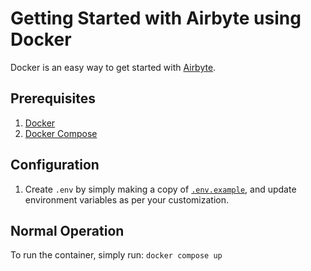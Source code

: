 # Getting Started with Airbyte using Docker

Docker is an easy way to get started with [Airbyte](https://github.com/airbytehq/airbyte).

## Prerequisites

1. [Docker](https://www.docker.com/get-started)
2. [Docker Compose](https://docs.docker.com/compose/install/)

## Configuration

1. Create `.env` by simply making a copy of [`.env.example`](./.env.example), and update environment variables as per your customization.

## Normal Operation

To run the container, simply run: `docker compose up`
